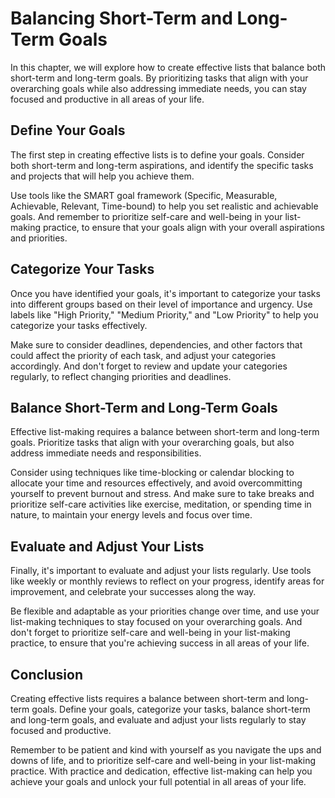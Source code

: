 Balancing Short-Term and Long-Term Goals
=============================================================================

In this chapter, we will explore how to create effective lists that balance both short-term and long-term goals. By prioritizing tasks that align with your overarching goals while also addressing immediate needs, you can stay focused and productive in all areas of your life.

Define Your Goals
-----------------

The first step in creating effective lists is to define your goals. Consider both short-term and long-term aspirations, and identify the specific tasks and projects that will help you achieve them.

Use tools like the SMART goal framework (Specific, Measurable, Achievable, Relevant, Time-bound) to help you set realistic and achievable goals. And remember to prioritize self-care and well-being in your list-making practice, to ensure that your goals align with your overall aspirations and priorities.

Categorize Your Tasks
---------------------

Once you have identified your goals, it's important to categorize your tasks into different groups based on their level of importance and urgency. Use labels like "High Priority," "Medium Priority," and "Low Priority" to help you categorize your tasks effectively.

Make sure to consider deadlines, dependencies, and other factors that could affect the priority of each task, and adjust your categories accordingly. And don't forget to review and update your categories regularly, to reflect changing priorities and deadlines.

Balance Short-Term and Long-Term Goals
--------------------------------------

Effective list-making requires a balance between short-term and long-term goals. Prioritize tasks that align with your overarching goals, but also address immediate needs and responsibilities.

Consider using techniques like time-blocking or calendar blocking to allocate your time and resources effectively, and avoid overcommitting yourself to prevent burnout and stress. And make sure to take breaks and prioritize self-care activities like exercise, meditation, or spending time in nature, to maintain your energy levels and focus over time.

Evaluate and Adjust Your Lists
------------------------------

Finally, it's important to evaluate and adjust your lists regularly. Use tools like weekly or monthly reviews to reflect on your progress, identify areas for improvement, and celebrate your successes along the way.

Be flexible and adaptable as your priorities change over time, and use your list-making techniques to stay focused on your overarching goals. And don't forget to prioritize self-care and well-being in your list-making practice, to ensure that you're achieving success in all areas of your life.

Conclusion
----------

Creating effective lists requires a balance between short-term and long-term goals. Define your goals, categorize your tasks, balance short-term and long-term goals, and evaluate and adjust your lists regularly to stay focused and productive.

Remember to be patient and kind with yourself as you navigate the ups and downs of life, and to prioritize self-care and well-being in your list-making practice. With practice and dedication, effective list-making can help you achieve your goals and unlock your full potential in all areas of your life.
